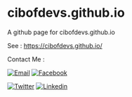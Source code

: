 # cibofdevs.github.io
A github page for cibofdevs.github.io

See : <a href="https://cibofdevs.github.io/">https://cibofdevs.github.io/</a><br/>

Contact Me :

[![Email](https://img.shields.io/badge/cibofdevs-Email-yellow.svg?maxAge=3600)](mailto:cibofdev@gmail.com)
[![Facebook](https://img.shields.io/badge/cibofdevs-Facebook-blue.svg?maxAge=3600)](https://www.facebook.com/cibofdev) 

[![Twitter](https://img.shields.io/badge/cibofdevs-Twitter-%231da1f2.svg?maxAge=3600)](https://twitter.com/cibofdev) 
[![Linkedin](https://img.shields.io/badge/ahmadwijaya-Linkedin-%230077b5.svg?maxAge=3600)](https://id.linkedin.com/in/ahmadwijaya)
